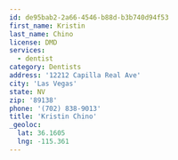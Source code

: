 ```yaml
---
id: de95bab2-2a66-4546-b88d-b3b740d94f53
first_name: Kristin
last_name: Chino
license: DMD
services:
  - dentist
category: Dentists
address: '12212 Capilla Real Ave'
city: 'Las Vegas'
state: NV
zip: '89138'
phone: '(702) 838-9013'
title: 'Kristin Chino'
_geoloc:
  lat: 36.1605
  lng: -115.361
---
```

